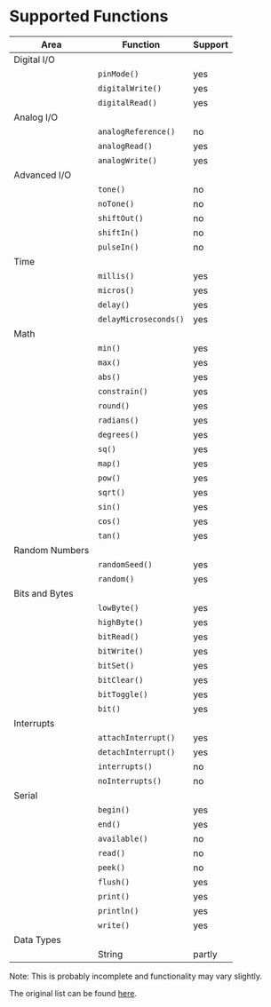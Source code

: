 # Supported Functions

| Area           | Function              | Support |
| -------------- | --------------------- | ------- |
| Digital I/O    |                       |         |
|                | `pinMode()`           | yes     |
|                | `digitalWrite()`      | yes     |
|                | `digitalRead()`       | yes     |
| Analog I/O     |                       |         |
|                | `analogReference()`   | no      |
|                | `analogRead()`        | yes     |
|                | `analogWrite()`       | yes     |
| Advanced I/O   |                       |         |
|                | `tone()`              | no      |
|                | `noTone()`            | no      |
|                | `shiftOut()`          | no      |
|                | `shiftIn()`           | no      |
|                | `pulseIn()`           | no      |
| Time           |                       |         |
|                | `millis()`            | yes     |
|                | `micros()`            | yes     |
|                | `delay()`             | yes     |
|                | `delayMicroseconds()` | yes     |
| Math           |                       |         |
|                | `min()`               | yes     |
|                | `max()`               | yes     |
|                | `abs()`               | yes     |
|                | `constrain()`         | yes     |
|                | `round()`             | yes     |
|                | `radians()`           | yes     |
|                | `degrees()`           | yes     |
|                | `sq()`                | yes     |
|                | `map()`               | yes     |
|                | `pow()`               | yes     |
|                | `sqrt()`              | yes     |
|                | `sin()`               | yes     |
|                | `cos()`               | yes     |
|                | `tan()`               | yes     |
| Random Numbers |                       |         |
|                | `randomSeed()`        | yes     |
|                | `random()`            | yes     |
| Bits and Bytes |                       |         |
|                | `lowByte()`           | yes     |
|                | `highByte()`          | yes     |
|                | `bitRead()`           | yes     |
|                | `bitWrite()`          | yes     |
|                | `bitSet()`            | yes     |
|                | `bitClear()`          | yes     |
|                | `bitToggle()`         | yes     |
|                | `bit()`               | yes     |
| Interrupts     |                       |         |
|                | `attachInterrupt()`   | yes     |
|                | `detachInterrupt()`   | yes     |
|                | `interrupts()`        | no      |
|                | `noInterrupts()`      | no      |
| Serial         |                       |         |
|                | `begin()`             | yes     |
|                | `end()`               | yes     |
|                | `available()`         | no      |
|                | `read()`              | no      |
|                | `peek()`              | no      |
|                | `flush()`             | yes     |
|                | `print()`             | yes     |
|                | `println()`           | yes     |
|                | `write()`             | yes     |
| Data Types     |                       |         |
|                | String                | partly  |

Note: This is probably incomplete and functionality may vary slightly.

The original list can be found [here](http://web.simuino.com/reference).
